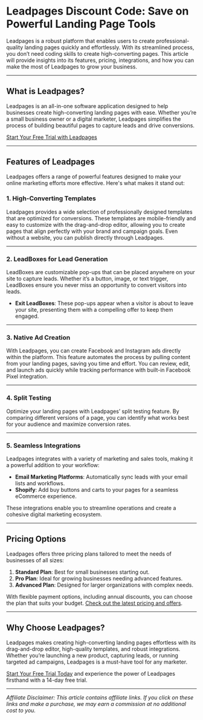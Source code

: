 # Leadpages Discount Code: Save on Powerful Landing Page Tools

Leadpages is a robust platform that enables users to create professional-quality landing pages quickly and effortlessly. With its streamlined process, you don’t need coding skills to create high-converting pages. This article will provide insights into its features, pricing, integrations, and how you can make the most of Leadpages to grow your business.

---

## What is Leadpages?

Leadpages is an all-in-one software application designed to help businesses create high-converting landing pages with ease. Whether you’re a small business owner or a digital marketer, Leadpages simplifies the process of building beautiful pages to capture leads and drive conversions.

[Start Your Free Trial with Leadpages](https://bit.ly/LEadPages)

---

## Features of Leadpages

Leadpages offers a range of powerful features designed to make your online marketing efforts more effective. Here's what makes it stand out:

### 1. **High-Converting Templates**
Leadpages provides a wide selection of professionally designed templates that are optimized for conversions. These templates are mobile-friendly and easy to customize with the drag-and-drop editor, allowing you to create pages that align perfectly with your brand and campaign goals. Even without a website, you can publish directly through Leadpages.

---

### 2. **LeadBoxes for Lead Generation**
LeadBoxes are customizable pop-ups that can be placed anywhere on your site to capture leads. Whether it’s a button, image, or text trigger, LeadBoxes ensure you never miss an opportunity to convert visitors into leads.

- **Exit LeadBoxes**: These pop-ups appear when a visitor is about to leave your site, presenting them with a compelling offer to keep them engaged.

---

### 3. **Native Ad Creation**
With Leadpages, you can create Facebook and Instagram ads directly within the platform. This feature automates the process by pulling content from your landing pages, saving you time and effort. You can review, edit, and launch ads quickly while tracking performance with built-in Facebook Pixel integration.

---

### 4. **Split Testing**
Optimize your landing pages with Leadpages’ split testing feature. By comparing different versions of a page, you can identify what works best for your audience and maximize conversion rates.

---

### 5. **Seamless Integrations**
Leadpages integrates with a variety of marketing and sales tools, making it a powerful addition to your workflow:

- **Email Marketing Platforms**: Automatically sync leads with your email lists and workflows.
- **Shopify**: Add buy buttons and carts to your pages for a seamless eCommerce experience.

These integrations enable you to streamline operations and create a cohesive digital marketing ecosystem.

---

## Pricing Options

Leadpages offers three pricing plans tailored to meet the needs of businesses of all sizes:

1. **Standard Plan**: Best for small businesses starting out.
2. **Pro Plan**: Ideal for growing businesses needing advanced features.
3. **Advanced Plan**: Designed for larger organizations with complex needs.

With flexible payment options, including annual discounts, you can choose the plan that suits your budget. [Check out the latest pricing and offers](https://bit.ly/LEadPages).

---

## Why Choose Leadpages?

Leadpages makes creating high-converting landing pages effortless with its drag-and-drop editor, high-quality templates, and robust integrations. Whether you’re launching a new product, capturing leads, or running targeted ad campaigns, Leadpages is a must-have tool for any marketer.

[Start Your Free Trial Today](https://bit.ly/LEadPages) and experience the power of Leadpages firsthand with a 14-day free trial.

---

*Affiliate Disclaimer: This article contains affiliate links. If you click on these links and make a purchase, we may earn a commission at no additional cost to you.*
